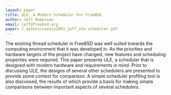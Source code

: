 ```yaml
---
layout: paper
title: ULE: A Modern Scheduler For FreeBSD
author: Jeff Roberson
email: jeff@freebsd.org
paper: /_assets/usenix2003_jeff_ule-scheduler.pdf
---
```

The existing thread scheduler in FreeBSD was well suited towards the computing environment that it was developed in. As the priorities and hardware targets of the project have changed, new features and scheduling properties were required.  This paper presents ULE, a scheduler that is designed with modern hardware and requirements in mind.  Prior to discussing ULE, the designs of several other schedulers are presented to provide some context for comparison.  A simple scheduler  profiling tool is also discussed, the results of which provide a basis for making simple comparisons between important aspects of several schedulers. 
